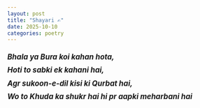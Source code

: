 ```yaml
---
layout: post
title: "Shayari ✍️"
date: 2025-10-10
categories: poetry
---
```


<p style="text-align:left; font-style:italic; font-size: 1.2em; line-height: 1.8;">
<strong>Bhala ya Bura koi kahan hota,</strong><br>
<strong>Hoti to sabki ek kahani hai,</strong><br>
<strong>Agr sukoon-e-dil kisi ki Qurbat hai,</strong><br>
<strong>Wo to Khuda ka shukr hai hi pr aapki meharbani hai</strong>
</p>
